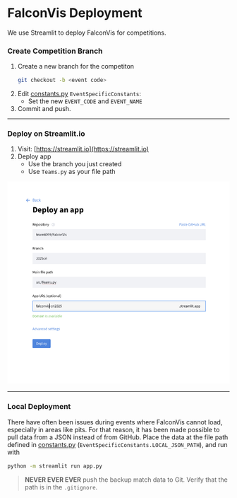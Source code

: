 # FalconVis Deployment

We use Streamlit to deploy FalconVis for competitions.

###  Create Competition Branch

1. Create a new branch for the competiton
   ```bash
   git checkout -b <event code>
   ```
2. Edit [constants.py](../src/utils/constants.py) `EventSpecificConstants`:
   - Set the new `EVENT_CODE` and `EVENT_NAME`
3. Commit and push.

---

###  Deploy on Streamlit.io

1. Visit: [https://streamlit.io](https://streamlit.io)
2. Deploy app
   - Use the branch you just created
   - Use `Teams.py` as your file path

![](streamlit.png)

---

### Local Deployment

There have often been issues during events where FalconVis cannot load, especially in areas like pits. For that reason,
it has been made possible to pull data from a JSON instead of from GitHub. Place the data at the file path defined in 
[constants.py](../src/utils/constants.py) (`EventSpecificConstants.LOCAL_JSON_PATH`), and run with
```bash
python -m streamlit run app.py
```
> **NEVER EVER EVER** push the backup match data to Git. Verify that the path is in the `.gitignore`.